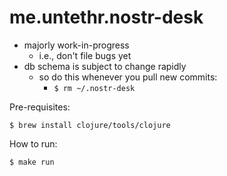 # me.untethr.nostr-desk


* majorly work-in-progress
  - i.e., don't file bugs yet
* db schema is subject to change rapidly
  - so do this whenever you pull new commits:
    - `$ rm ~/.nostr-desk` 

Pre-requisites:

```
$ brew install clojure/tools/clojure
```

How to run:

```
$ make run
```